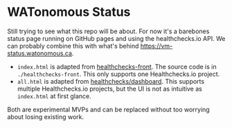 # WATonomous Status

Still trying to see what this repo will be about. For now it's a barebones status page running on GitHub pages and using the healthchecks.io API. We can probably combine this with what's behind https://vm-status.watonomous.ca.

- `index.html` is adapted from [healthchecks-front](https://github.com/nicoandrade/healthchecks-front). The source code is in `./healthchecks-front`. This only supports one Healthchecks.io project.
- `all.html` is adapted from [healthchecks/dashboard](https://github.com/healthchecks/dashboard). This supports multiple Healthchecks.io projects, but the UI is not as intuitive as `index.html` at first glance.

Both are experimental MVPs and can be replaced without too worrying about losing existing work.

